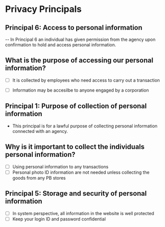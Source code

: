 # Privacy Principals

## Principal 6: Access to personal information

-- In Principal 6 an individual has given permission from the agency upon confirmation to hold and access personal information. 

## What is the purpose of accessing our personal information?

 - [ ] It is collected by employees who need access to carry out a transaction
 - [ ] Information may be accesilbe to anyone engaged by a corporation
 

## Principal 1: Purpose of collection of personal information

- This principal is for a lawful purpose of collecting personal information connected with an agency.

## Why is it important to collect the individuals personal information?

 - [ ] Using personal information to any transactions 
 - [ ] Personal photo ID information are not needed unless collecting the goods from any PB stores
 
 ## Principal 5: Storage and security of personal information
 
 - [ ] In system perspective, all information in the website is well protected
 - [ ] Keep your login ID and password confidential
